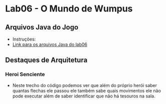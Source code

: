 # Lab06 - O Mundo de Wumpus
## Arquivos Java do Jogo
* Instruções:
* [Link para os arquivos Java do lab06](https://github.com/jovi2000/MC322-Dupla/tree/main/lab06/src/mc322/lab06)
## Destaques de Arquitetura
### Heroi Senciente
* Neste trecho do código podemos ver que além do próprio herói saber quantas flechas ele passou ele também sabe quais movimentos ele não pode executar além de saber identificar que não há tesouros na sala.
